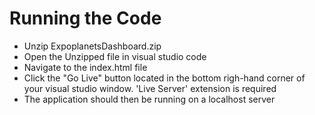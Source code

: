 # Running the Code


- Unzip ExpoplanetsDashboard.zip
- Open the Unzipped file in visual studio code
- Navigate to the index.html file
- Click the "Go Live" button located in the bottom righ-hand corner of your visual studio window. 'Live Server' extension is required
- The application should then be running on a localhost server

